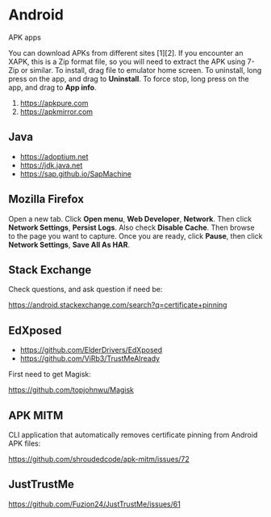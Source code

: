 # Android

APK apps

You can download APKs from different sites [1][2]. If you encounter an XAPK,
this is a Zip format file, so you will need to extract the APK using 7-Zip or
similar. To install, drag file to emulator home screen. To uninstall, long press
on the app, and drag to **Uninstall**. To force stop, long press on the app, and
drag to **App info**.

1. https://apkpure.com
2. https://apkmirror.com

## Java

- https://adoptium.net
- https://jdk.java.net
- https://sap.github.io/SapMachine

## Mozilla Firefox

Open a new tab. Click **Open menu**, **Web Developer**, **Network**. Then click
**Network Settings**, **Persist Logs**. Also check **Disable Cache**. Then
browse to the page you want to capture. Once you are ready, click **Pause**,
then click **Network Settings**, **Save All As HAR**.

## Stack Exchange

Check questions, and ask question if need be:

https://android.stackexchange.com/search?q=certificate+pinning

## EdXposed

- https://github.com/ElderDrivers/EdXposed
- https://github.com/ViRb3/TrustMeAlready

First need to get Magisk:

https://github.com/topjohnwu/Magisk

## APK MITM

CLI application that automatically removes certificate pinning from Android APK
files:

https://github.com/shroudedcode/apk-mitm/issues/72

## JustTrustMe

https://github.com/Fuzion24/JustTrustMe/issues/61
